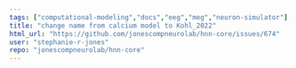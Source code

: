 ```yaml
---
tags: ["computational-modeling","docs","eeg","meg","neuron-simulator"]
title: "change name from calcium model to Kohl_2022"
html_url: "https://github.com/jonescompneurolab/hnn-core/issues/674"
user: "stephanie-r-jones"
repo: "jonescompneurolab/hnn-core"
---
```



